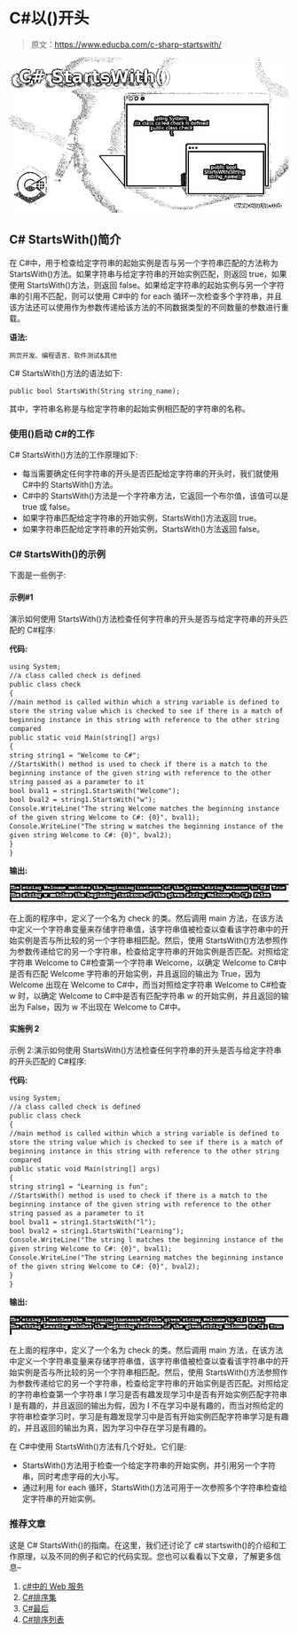 # C#以()开头

> 原文：<https://www.educba.com/c-sharp-startswith/>

![C# StartsWith()](img/b21f3d002001b825a5640ac0332a0f55.png)



## C# StartsWith()简介

在 C#中，用于检查给定字符串的起始实例是否与另一个字符串匹配的方法称为 StartsWith()方法。如果字符串与给定字符串的开始实例匹配，则返回 true，如果使用 StartsWith()方法，则返回 false。如果给定字符串的起始实例与另一个字符串的引用不匹配，则可以使用 C#中的 for each 循环一次检查多个字符串，并且该方法还可以使用作为参数传递给该方法的不同数据类型的不同数量的参数进行重载。

**语法:**

<small>网页开发、编程语言、软件测试&其他</small>

C# StartsWith()方法的语法如下:

```
public bool StartsWith(String string_name);
```

其中，字符串名称是与给定字符串的起始实例相匹配的字符串的名称。

### 使用()启动 C#的工作

C# StartsWith()方法的工作原理如下:

*   每当需要确定任何字符串的开头是否匹配给定字符串的开头时，我们就使用 C#中的 StartsWith()方法。
*   C#中的 StartsWith()方法是一个字符串方法，它返回一个布尔值，该值可以是 true 或 false。
*   如果字符串匹配给定字符串的开始实例，StartsWith()方法返回 true。
*   如果字符串匹配给定字符串的开始实例，StartsWith()方法返回 false。

### C# StartsWith()的示例

下面是一些例子:

#### 示例#1

演示如何使用 StartsWith()方法检查任何字符串的开头是否与给定字符串的开头匹配的 C#程序:

**代码:**

```
using System;
//a class called check is defined
public class check
{
//main method is called within which a string variable is defined to store the string value which is checked to see if there is a match of beginning instance in this string with reference to the other string compared
public static void Main(string[] args)
{
string string1 = "Welcome to C#";
//StartsWith() method is used to check if there is a match to the beginning instance of the given string with reference to the other string passed as a parameter to it
bool bval1 = string1.StartsWith("Welcome");
bool bval2 = string1.StartsWith("w");
Console.WriteLine("The string Welcome matches the beginning instance of the given string Welcome to C#: {0}", bval1);
Console.WriteLine("The string w matches the beginning instance of the given string Welcome to C#: {0}", bval2);
}
}
```

**输出:**

![C# StartsWith()-1.1](img/6ad7e968b9b69f2b61025fba508b9f30.png)



在上面的程序中，定义了一个名为 check 的类。然后调用 main 方法，在该方法中定义一个字符串变量来存储字符串值，该字符串值被检查以查看该字符串中的开始实例是否与所比较的另一个字符串相匹配。然后，使用 StartsWith()方法参照作为参数传递给它的另一个字符串，检查给定字符串的开始实例是否匹配。对照给定字符串 Welcome to C#检查第一个字符串 Welcome，以确定 Welcome to C#中是否有匹配 Welcome 字符串的开始实例，并且返回的输出为 True，因为 Welcome 出现在 Welcome to C#中，而当对照给定字符串 Welcome to C#检查 w 时，以确定 Welcome to C#中是否有匹配字符串 w 的开始实例，并且返回的输出为 False，因为 w 不出现在 Welcome to C#中。

#### 实施例 2

示例 2:演示如何使用 StartsWith()方法检查任何字符串的开头是否与给定字符串的开头匹配的 C#程序:

**代码:**

```
using System;
//a class called check is defined
public class check
{
//main method is called within which a string variable is defined to store the string value which is checked to see if there is a match of beginning instance in this string with reference to the other string compared
public static void Main(string[] args)
{
string string1 = "Learning is fun";
//StartsWith() method is used to check if there is a match to the beginning instance of the given string with reference to the other string passed as a parameter to it
bool bval1 = string1.StartsWith("l");
bool bval2 = string1.StartsWith("Learning");
Console.WriteLine("The string l matches the beginning instance of the given string Welcome to C#: {0}", bval1);
Console.WriteLine("The string Learning matches the beginning instance of the given string Welcome to C#: {0}", bval2);
}
}
```

**输出:**

![C# StartsWith()-1.2](img/6b46fabd05f2efdb92db58824934ca0a.png)



在上面的程序中，定义了一个名为 check 的类。然后调用 main 方法，在该方法中定义一个字符串变量来存储字符串值，该字符串值被检查以查看该字符串中的开始实例是否与所比较的另一个字符串相匹配。然后，使用 StartsWith()方法参照作为参数传递给它的另一个字符串，检查给定字符串的开始实例是否匹配。对照给定的字符串检查第一个字符串 l 学习是否有趣发现学习中是否有开始实例匹配字符串 l 是有趣的，并且返回的输出为假，因为 l 不在学习中是有趣的，而当对照给定的字符串检查学习时，学习是有趣发现学习中是否有开始实例匹配字符串学习是有趣的，并且返回的输出为真，因为学习中存在学习是有趣的。

在 C#中使用 StartsWith()方法有几个好处。它们是:

*   StartsWith()方法用于检查一个给定字符串的开始实例，并引用另一个字符串，同时考虑字母的大小写。
*   通过利用 for each 循环，StartsWith()方法可用于一次参照多个字符串检查给定字符串的开始实例。

### 推荐文章

这是 C# StartsWith()的指南。在这里，我们还讨论了 c# startswith()的介绍和工作原理，以及不同的例子和它的代码实现。您也可以看看以下文章，了解更多信息–

1.  [c#中的 Web 服务](https://www.educba.com/web-services-in-c-sharp/)
2.  [C#排序集](https://www.educba.com/c-sharp-sortedset/)
3.  [C#最后](https://www.educba.com/c-sharp-finally/)
4.  [C#排序列表](https://www.educba.com/c-sharp-sortedlist/)





